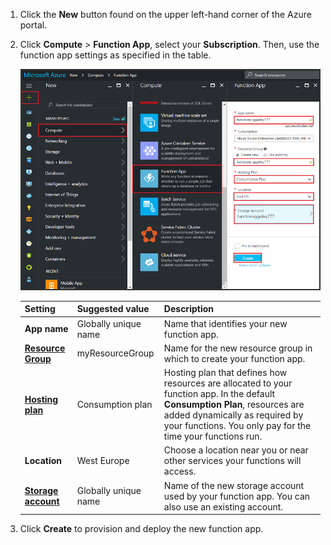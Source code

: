 1. Click the **New** button found on the upper left-hand corner of the Azure portal.

1. Click **Compute** > **Function App**, select your **Subscription**. Then, use the function app settings as specified in the table.

    ![Create function app in the Azure portal](./media/functions-create-function-app-portal/function-app-create-flow.png)

    | Setting      | Suggested value  | Description                                        |
    | ------------ |  ------- | -------------------------------------------------- |
    | **App name** | Globally unique name | Name that identifies your new function app. | 
    | **[Resource Group](../articles/azure-resource-manager/resource-group-overview.md)** |  myResourceGroup | Name for the new resource group in which to create your function app. | 
    | **[Hosting plan](../articles/azure-functions/functions-scale.md)** |   Consumption plan | Hosting plan that defines how resources are allocated to your function app. In the default **Consumption Plan**, resources are added dynamically as required by your functions. You only pay for the time your functions run.   |
    | **Location** | West Europe | Choose a location near you or near other services your functions will access. |
    | **[Storage account](../articles/storage/storage-create-storage-account.md#create-a-storage-account)** |  Globally unique name |  Name of the new storage account used by your function app. You can also use an existing account. |

1. Click **Create** to provision and deploy the new function app.